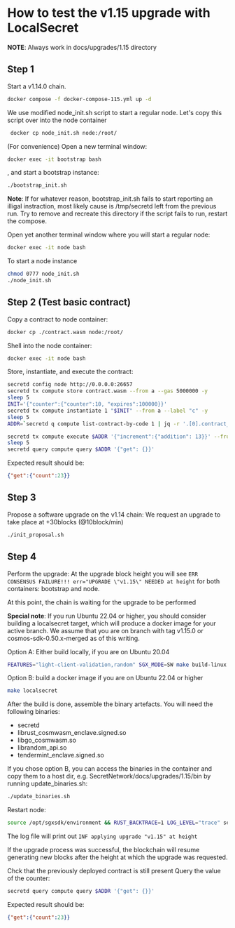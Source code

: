 # How to test the v1.15 upgrade with LocalSecret

__NOTE__: Always work in docs/upgrades/1.15 directory

## Step 1

Start a v1.14.0 chain.

```bash
docker compose -f docker-compose-115.yml up -d
```
We use modified node_init.sh script to start a regular node.
Let's copy this script over into the node container
```bash
 docker cp node_init.sh node:/root/
```

(For convenience) Open a new terminal window:

```bash
docker exec -it bootstrap bash
```

, and start a bootstrap instance:
```bash
./bootstrap_init.sh
```

__Note__: If for whatever reason, bootstrap_init.sh fails to start reporting an illigal instraction,
most likely cause is /tmp/secretd left from the previous run. Try to remove and recreate this directory
if the script fails to run, restart the compose.

Open yet another terminal window where you will start a regular node:

```bash
docker exec -it node bash
```

To start a node instance
```bash
chmod 0777 node_init.sh
./node_init.sh
```

## Step 2 (Test basic contract)

Copy a contract to node container:
```bash
docker cp ./contract.wasm node:/root/
```

Shell into the node container:
```bash
docker exec -it node bash
```

Store, instantiate, and execute the contract:
```bash
secretd config node http://0.0.0.0:26657
secretd tx compute store contract.wasm --from a --gas 5000000 -y
sleep 5
INIT='{"counter":{"counter":10, "expires":100000}}'
secretd tx compute instantiate 1 "$INIT" --from a --label "c" -y
sleep 5
ADDR=`secretd q compute list-contract-by-code 1 | jq -r '.[0].contract_address'`

secretd tx compute execute $ADDR '{"increment":{"addition": 13}}' --from a -y
sleep 5
secretd query compute query $ADDR '{"get": {}}'
```

Expected result should be:
```json
{"get":{"count":23}}
```

## Step 3

Propose a software upgrade on the v1.14 chain:
We request an upgrade to take place at +30blocks (@10block/min)
```bash
./init_proposal.sh
```

## Step 4

Perform the upgrade:
At the upgrade block height you will see `ERR CONSENSUS FAILURE!!! err="UPGRADE \"v1.15\" NEEDED at height` for both containers: bootstrap and node.

At this point, the chain is waiting for the upgrade to be performed

__Special note__: If you run Ubuntu 22.04 or higher, you should consider building a localsecret target, which will produce a docker image for your active branch. We assume that you are on branch with tag v1.15.0 or cosmos-sdk-0.50.x-merged as of this writing.

Option A: Either build locally, if you are on Ubuntu 20.04
```bash
FEATURES="light-client-validation,random" SGX_MODE=SW make build-linux
```
Option B: build a docker image if you are on Ubuntu 22.04 or higher
```bash
make localsecret
```

After the build is done, assemble the binary artefacts.
You will need the following binaries:
* secretd
* librust_cosmwasm_enclave.signed.so
* libgo_cosmwasm.so
* librandom_api.so
* tendermint_enclave.signed.so

If you chose option B, you can access the binaries in the container and copy them to a host dir,
e.g. SecretNetwork/docs/upgrades/1.15/bin by running update_binaries.sh:
```bash
./update_binaries.sh
```

Restart node:
```bash
source /opt/sgxsdk/environment && RUST_BACKTRACE=1 LOG_LEVEL="trace" secretd start --rpc.laddr tcp://0.0.0.0:26657
```

The log file will print out `INF applying upgrade "v1.15" at height` 

If the upgrade process was successful, the blockchain will resume generating new blocks after the height at which the upgrade was requested.

Chck that the previously deployed contract is still present
Query the value of the counter:
```bash
secretd query compute query $ADDR '{"get": {}}'
```
Expected result should be:
```json
{"get":{"count":23}}
```
